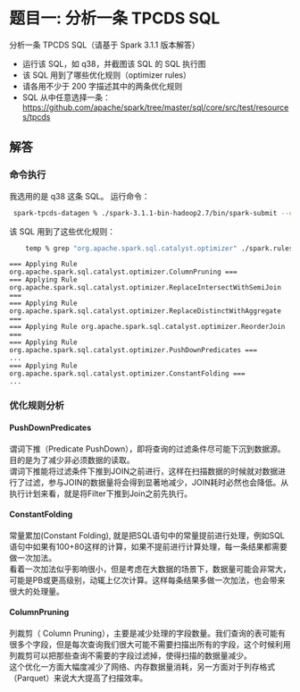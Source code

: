 # 题目一: 分析一条 TPCDS SQL
分析一条 TPCDS SQL（请基于 Spark 3.1.1 版本解答）
-	运行该 SQL，如 q38，并截图该 SQL 的 SQL 执行图
-	该 SQL 用到了哪些优化规则（optimizer rules）
-	请各用不少于 200 字描述其中的两条优化规则
-	SQL 从中任意选择一条：
 https://github.com/apache/spark/tree/master/sql/core/src/test/resources/tpcds

## 解答
### 命令执行
我选用的是 q38 这条 SQL。 运行命令：  
```sh
 spark-tpcds-datagen % ./spark-3.1.1-bin-hadoop2.7/bin/spark-submit --conf spark.sql.planChangeLog.level=WARN --class org.apache.spark.sql.execution.benchmark.TPCDSQueryBenchmark --jars spark-core_2.12-3.1.1-tests.jar,spark-catalyst_2.12-3.1.1-tests.jar spark-sql_2.12-3.1.1-tests.jar --data-location tpcds-data-1g --query-filter "q38" > /Users/terry/temp/spark.rules.log 2>&1
 ```

该 SQL 用到了这些优化规则：  
```sh
    temp % grep "org.apache.spark.sql.catalyst.optimizer" ./spark.rules.log
```
```
=== Applying Rule org.apache.spark.sql.catalyst.optimizer.ColumnPruning ===
=== Applying Rule org.apache.spark.sql.catalyst.optimizer.ReplaceIntersectWithSemiJoin ===
=== Applying Rule org.apache.spark.sql.catalyst.optimizer.ReplaceDistinctWithAggregate ===
=== Applying Rule org.apache.spark.sql.catalyst.optimizer.ReorderJoin ===
=== Applying Rule org.apache.spark.sql.catalyst.optimizer.PushDownPredicates ===
...
=== Applying Rule org.apache.spark.sql.catalyst.optimizer.ConstantFolding ===
...
```

### 优化规则分析
#### PushDownPredicates
谓词下推（Predicate PushDown），即将查询的过滤条件尽可能下沉到数据源。目的是为了减少非必须数据的读取。  
谓词下推能将过滤条件下推到JOIN之前进行，这样在扫描数据的时候就对数据进行了过滤，参与JOIN的数据量将会得到显著地减少，JOIN耗时必然也会降低。从执行计划来看，就是将Filter下推到Join之前先执行。
#### ConstantFolding
常量累加(Constant Folding), 就是把SQL语句中的常量提前进行处理，例如SQL语句中如果有100+80这样的计算，如果不提前进行计算处理，每一条结果都需要做一次加法。  
看着一次加法似乎影响很小，但是考虑在大数据的场景下，数据量可能会非常大，可能是PB或更高级别，动辄上亿次计算。这样每条结果多做一次加法，也会带来很大的处理量。
#### ColumnPruning
列裁剪（ Column Pruning），主要是减少处理的字段数量。我们查询的表可能有很多个字段，但是每次查询我们很大可能不需要扫描出所有的字段，这个时候利用列裁剪可以把那些查询不需要的字段过滤掉，使得扫描的数据量减少。  
这个优化一方面大幅度减少了网络、内存数据量消耗，另一方面对于列存格式（Parquet）来说大大提高了扫描效率。
